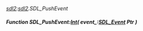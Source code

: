 _[sdl2](../../modules/sdl2/sdl2-module.md):[sdl2](../../modules/sdl2/sdl2-module.md).SDL\_PushEvent_
##### Function SDL\_PushEvent:[Int](../../modules/wonkey/wonkey-types-int.md)( event_:[SDL_Event](../../modules/sdl2/sdl2-sdl_event.md) Ptr )

